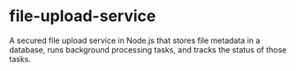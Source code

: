 # file-upload-service
A secured file upload service in Node.js that stores file metadata in a database, runs background processing tasks, and tracks the status of those tasks.
